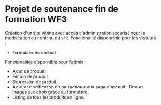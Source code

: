 # Projet de soutenance fin de formation WF3
Création d'un site vitrine avec accés d'administration sécurisé pour la modification du contenu du site.
Fonctionalité disponnible pour les visiteurs :
- Formulaire de contact

Fonctionalités disponnible pour l'admin :
- Ajout de produit
- Edition de produit
- Supression de produit
- Ajout et modification d'une section sur la page d'acceuil : Titre et images aux choix grâce au formulaire.
- Listing de tous les produits en ligne.
